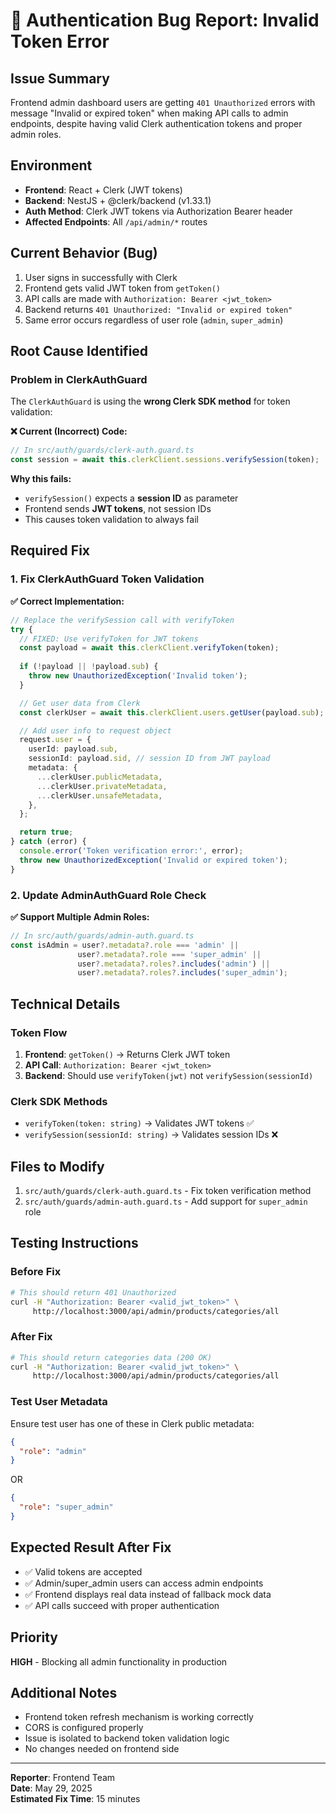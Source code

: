 # 🐛 Authentication Bug Report: Invalid Token Error

## **Issue Summary**
Frontend admin dashboard users are getting `401 Unauthorized` errors with message "Invalid or expired token" when making API calls to admin endpoints, despite having valid Clerk authentication tokens and proper admin roles.

## **Environment**
- **Frontend**: React + Clerk (JWT tokens)
- **Backend**: NestJS + @clerk/backend (v1.33.1)
- **Auth Method**: Clerk JWT tokens via Authorization Bearer header
- **Affected Endpoints**: All `/api/admin/*` routes

## **Current Behavior (Bug)**
1. User signs in successfully with Clerk
2. Frontend gets valid JWT token from `getToken()`
3. API calls are made with `Authorization: Bearer <jwt_token>`
4. Backend returns `401 Unauthorized: "Invalid or expired token"`
5. Same error occurs regardless of user role (`admin`, `super_admin`)

## **Root Cause Identified**

### **Problem in ClerkAuthGuard**
The `ClerkAuthGuard` is using the **wrong Clerk SDK method** for token validation:

**❌ Current (Incorrect) Code:**
```typescript
// In src/auth/guards/clerk-auth.guard.ts
const session = await this.clerkClient.sessions.verifySession(token);
```

**Why this fails:**
- `verifySession()` expects a **session ID** as parameter
- Frontend sends **JWT tokens**, not session IDs
- This causes token validation to always fail

## **Required Fix**

### **1. Fix ClerkAuthGuard Token Validation**

**✅ Correct Implementation:**
```typescript
// Replace the verifySession call with verifyToken
try {
  // FIXED: Use verifyToken for JWT tokens
  const payload = await this.clerkClient.verifyToken(token);
  
  if (!payload || !payload.sub) {
    throw new UnauthorizedException('Invalid token');
  }

  // Get user data from Clerk
  const clerkUser = await this.clerkClient.users.getUser(payload.sub);

  // Add user info to request object
  request.user = {
    userId: payload.sub,
    sessionId: payload.sid, // session ID from JWT payload
    metadata: {
      ...clerkUser.publicMetadata,
      ...clerkUser.privateMetadata,
      ...clerkUser.unsafeMetadata,
    },
  };

  return true;
} catch (error) {
  console.error('Token verification error:', error);
  throw new UnauthorizedException('Invalid or expired token');
}
```

### **2. Update AdminAuthGuard Role Check**

**✅ Support Multiple Admin Roles:**
```typescript
// In src/auth/guards/admin-auth.guard.ts
const isAdmin = user?.metadata?.role === 'admin' || 
               user?.metadata?.role === 'super_admin' ||
               user?.metadata?.roles?.includes('admin') ||
               user?.metadata?.roles?.includes('super_admin');
```

## **Technical Details**

### **Token Flow**
1. **Frontend**: `getToken()` → Returns Clerk JWT token
2. **API Call**: `Authorization: Bearer <jwt_token>`
3. **Backend**: Should use `verifyToken(jwt)` not `verifySession(sessionId)`

### **Clerk SDK Methods**
- `verifyToken(token: string)` → Validates JWT tokens ✅
- `verifySession(sessionId: string)` → Validates session IDs ❌

## **Files to Modify**
1. `src/auth/guards/clerk-auth.guard.ts` - Fix token verification method
2. `src/auth/guards/admin-auth.guard.ts` - Add support for `super_admin` role

## **Testing Instructions**

### **Before Fix**
```bash
# This should return 401 Unauthorized
curl -H "Authorization: Bearer <valid_jwt_token>" \
     http://localhost:3000/api/admin/products/categories/all
```

### **After Fix**
```bash
# This should return categories data (200 OK)
curl -H "Authorization: Bearer <valid_jwt_token>" \
     http://localhost:3000/api/admin/products/categories/all
```

### **Test User Metadata**
Ensure test user has one of these in Clerk public metadata:
```json
{
  "role": "admin"
}
```
OR
```json
{
  "role": "super_admin"
}
```

## **Expected Result After Fix**
- ✅ Valid tokens are accepted
- ✅ Admin/super_admin users can access admin endpoints
- ✅ Frontend displays real data instead of fallback mock data
- ✅ API calls succeed with proper authentication

## **Priority**
**HIGH** - Blocking all admin functionality in production

## **Additional Notes**
- Frontend token refresh mechanism is working correctly
- CORS is configured properly
- Issue is isolated to backend token validation logic
- No changes needed on frontend side

---

**Reporter**: Frontend Team  
**Date**: May 29, 2025  
**Estimated Fix Time**: 15 minutes 